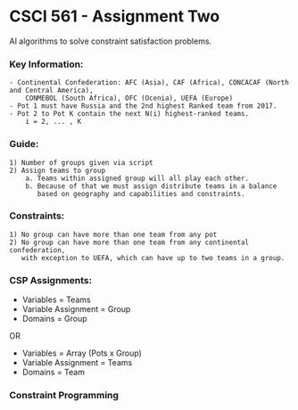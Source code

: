 # CSCI 561 - Assignment Two

AI algorithms to solve constraint satisfaction problems.

### Key Information:
    
    - Continental Confederation: AFC (Asia), CAF (Africa), CONCACAF (North and Central America),
        CONMEBOL (South Africa), OFC (Ocenia), UEFA (Europe)
    - Pot 1 must have Russia and the 2nd highest Ranked team from 2017.
    - Pot 2 to Pot K contain the next N(i) highest-ranked teams.
        i = 2, ... , K
### Guide:

    1) Number of groups given via script
    2) Assign teams to group 
        a. Teams within assigned group will all play each other.
        b. Because of that we must assign distribute teams in a balance
           based on geography and capabilities and constraints.

### Constraints:

    1) No group can have more than one team from any pot
    2) No group can have more than one team from any continental confederation,
       with exception to UEFA, which can have up to two teams in a group.
       
### CSP Assignments:

   - Variables = Teams
   - Variable Assignment = Group
   - Domains = Group
   
   OR
   
   - Variables = Array (Pots x Group)
   - Variable Assignment = Teams
   - Domains = Team

### Constraint Programming  